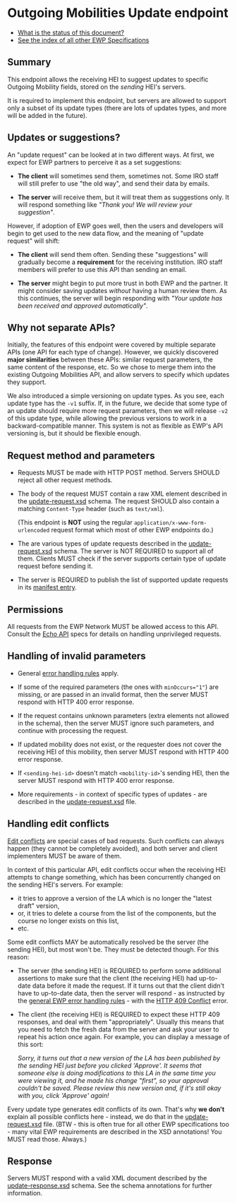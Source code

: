 Outgoing Mobilities Update endpoint
===================================

* [What is the status of this document?][statuses]
* [See the index of all other EWP Specifications][develhub]


Summary
-------

This endpoint allows the receiving HEI to suggest updates to specific Outgoing
Mobility fields, stored on the *sending* HEI's servers.

It is required to implement this endpoint, but servers are allowed to support
only a subset of its update types (there are lots of updates types, and more
will be added in the future).


Updates or suggestions?
-----------------------

An "update request" can be looked at in two different ways. At first, we expect
for EWP partners to perceive it as a set suggestions:

 - **The client** will sometimes send them, sometimes not. Some IRO staff will
   still prefer to use "the old way", and send their data by emails.

 - **The server** will receive them, but it will treat them as suggestions
   only. It will respond something like *"Thank you! We will review your
   suggestion"*.

However, if adoption of EWP goes well, then the users and developers will begin
to get used to the new data flow, and the meaning of "update request" will
shift:

 - **The client** will send them often. Sending these "suggestions" will
   gradually become a **requirement** for the receiving institution. IRO staff
   members will prefer to use this API than sending an email.

 - **The server** might begin to put more trust in both EWP and the partner. It
   might consider saving updates *without* having a human review them. As this
   continues, the server will begin responding with *"Your update has been
   received and approved automatically"*.


Why not separate APIs?
----------------------

Initially, the features of this endpoint were covered by multiple separate
APIs (one API for each type of change). However, we quickly discovered **major
similarities** between these APIs: similar request parameters, the same content
of the response, etc. So we chose to merge them into the existing Outgoing
Mobilities API, and allow servers to specify which updates they support.

We also introduced a simple versioning on update types. As you see, each update
type has the `-v1` suffix. If, in the future, we decide that some type of an
update should require more request parameters, then we will release `-v2` of
this update type, while allowing the previous versions to work in a
backward-compatible manner. This system is not as flexible as EWP's API
versioning is, but it should be flexible enough.


Request method and parameters
-----------------------------

 * Requests MUST be made with HTTP POST method. Servers SHOULD reject all other
   request methods.

 * The body of the request MUST contain a raw XML element described in the
   [update-request.xsd](update-request.xsd) schema. The request SHOULD also
   contain a matching `Content-Type` header (such as `text/xml`).

   (This endpoint is **NOT** using the regular `application/x-www-form-urlencoded`
   request format which most of other EWP endpoints do.)

 * The are various types of update requests described in the
   [update-request.xsd](update-request.xsd) schema. The server is NOT REQUIRED
   to support all of them. Clients MUST check if the server supports certain
   type of update request before sending it.

 * The server is REQUIRED to publish the list of supported update requests in
   its [manifest entry](../manifest-entry.xsd).


Permissions
-----------

All requests from the EWP Network MUST be allowed access to this API. Consult
the [Echo API][echo] specs for details on handling unprivileged requests.


Handling of invalid parameters
------------------------------

 * General [error handling rules][error-handling] apply.

 * If some of the required parameters (the ones with `minOccurs="1"`) are
   missing, or are passed in an invalid format, then the server MUST respond
   with HTTP 400 error response.

 * If the request contains unknown parameters (extra elements not allowed in
   the schema), then the server MUST ignore such parameters, and continue with
   processing the request.

 * If updated mobility does not exist, or the requester does not cover the
   receiving HEI of this mobility, then server MUST respond with HTTP 400 error
   response.

 * If `<sending-hei-id>` doesn't match `<mobility-id>`'s sending HEI, then the
   server MUST respond with HTTP 400 error response.

 * More requirements - in context of specific types of updates - are described
   in the [update-request.xsd](update-request.xsd) file.


Handling edit conflicts
-----------------------

[Edit conflicts](https://en.wikipedia.org/wiki/Edit_conflict) are special cases
of bad requests. Such conflicts can always happen (they cannot be completely
avoided), and both server and client implementers MUST be aware of them.

In context of this particular API, edit conflicts occur when the receiving HEI
attempts to change something, which has been concurrently changed on the
sending HEI's servers. For example:

 - it tries to approve a version of the LA which is no longer the "latest
   draft" version,
 - or, it tries to delete a course from the list of the components, but the
   course no longer exists on this list,
 - etc.

Some edit conflicts MAY be automatically resolved be the server (the sending
HEI), but most won't be. They must be detected though. For this reason:

 * The server (the sending HEI) is REQUIRED to perform some additional
   assertions to make sure that the client (the receiving HEI) had up-to-date
   data before it made the request. If it turns out that the client didn't have
   to up-to-date data, then the server will respond - as instructed by the
   [general EWP error handling rules][error-handling] - with the [HTTP 409
   Conflict][http-409] error.

 * The client (the receiving HEI) is REQUIRED to expect these HTTP 409
   responses, and deal with them "appropriately". Usually this means that you
   need to fetch the fresh data from the server and ask your user to repeat his
   action once again. For example, you can display a message of this sort:

   *Sorry, it turns out that a new version of the LA has been published by the
   sending HEI just before you clicked 'Approve'. It seems that someone else is
   doing modifications to this LA in the same time you were viewing it, and he
   made his change "first", so your approval couldn't be saved. Please review
   this new version and, if it's still okay with you, click 'Approve' again!*

Every update type generates edit conflicts of its own. That's why **we don't**
explain all possible conflicts here - instead, we do that in the
[update-request.xsd](update-request.xsd) file. (BTW - this is often true for
all other EWP specifications too - many vital EWP requirements are described in
the XSD annotations! You MUST read those. Always.)


Response
--------

Servers MUST respond with a valid XML document described by the
[update-response.xsd](update-response.xsd) schema. See the schema annotations
for further information.


[develhub]: http://developers.erasmuswithoutpaper.eu/
[statuses]: https://github.com/erasmus-without-paper/ewp-specs-management#statuses
[registry-spec]: https://github.com/erasmus-without-paper/ewp-specs-api-registry
[discovery-api]: https://github.com/erasmus-without-paper/ewp-specs-api-discovery
[echo]: https://github.com/erasmus-without-paper/ewp-specs-api-echo
[error-handling]: https://github.com/erasmus-without-paper/ewp-specs-architecture#error-handling
[http-409]: https://www.w3.org/Protocols/rfc2616/rfc2616-sec10.html#sec10.4.10
